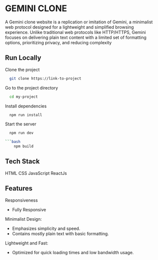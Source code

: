 
# GEMINI CLONE

A Gemini clone website is a replication or imitation of Gemini, a minimalist web protocol designed for a lightweight and simplified browsing experience. Unlike traditional web protocols like HTTP/HTTPS, Gemini focuses on delivering plain text content with a limited set of formatting options, prioritizing privacy, and reducing complexity


## Run Locally

Clone the project

```bash
  git clone https://link-to-project
```

Go to the project directory

```bash
  cd my-project
```

Install dependencies

```bash
  npm run install
```

Start the server

```bash
  npm run dev

```bash
    npm build
```


## Tech Stack
HTML
CSS
JavaScript 
ReactJs




## Features

Responsiveness
- Fully Responsive

Minimalist Design:

- Emphasizes simplicity and speed.
- Contains mostly plain text with basic formatting.

Lightweight and Fast:

- Optimized for quick loading times and low bandwidth usage.
 

